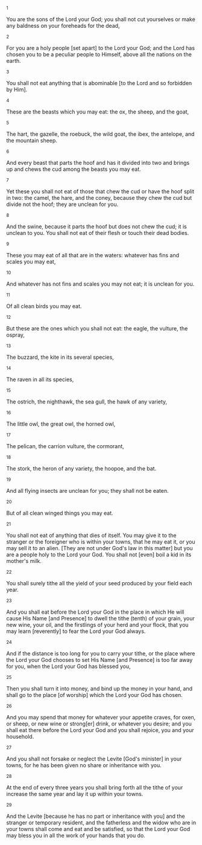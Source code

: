 <sup>1</sup> 

You are the sons of the Lord your God; you shall not cut yourselves or make any baldness on your foreheads for the dead, 

<sup>2</sup> 

For you are a holy people [set apart] to the Lord your God; and the Lord has chosen you to be a peculiar people to Himself, above all the nations on the earth. 

<sup>3</sup> 

You shall not eat anything that is abominable [to the Lord and so forbidden by Him]. 

<sup>4</sup> 

These are the beasts which you may eat: the ox, the sheep, and the goat, 

<sup>5</sup> 

The hart, the gazelle, the roebuck, the wild goat, the ibex, the antelope, and the mountain sheep. 

<sup>6</sup> 

And every beast that parts the hoof and has it divided into two and brings up and chews the cud among the beasts you may eat. 

<sup>7</sup> 

Yet these you shall not eat of those that chew the cud or have the hoof split in two: the camel, the hare, and the coney, because they chew the cud but divide not the hoof; they are unclean for you. 

<sup>8</sup> 

And the swine, because it parts the hoof but does not chew the cud; it is unclean to you. You shall not eat of their flesh or touch their dead bodies. 

<sup>9</sup> 

These you may eat of all that are in the waters: whatever has fins and scales you may eat, 

<sup>10</sup> 

And whatever has not fins and scales you may not eat; it is unclean for you. 

<sup>11</sup> 

Of all clean birds you may eat. 

<sup>12</sup> 

But these are the ones which you shall not eat: the eagle, the vulture, the ospray, 

<sup>13</sup> 

The buzzard, the kite in its several species, 

<sup>14</sup> 

The raven in all its species, 

<sup>15</sup> 

The ostrich, the nighthawk, the sea gull, the hawk of any variety, 

<sup>16</sup> 

The little owl, the great owl, the horned owl, 

<sup>17</sup> 

The pelican, the carrion vulture, the cormorant, 

<sup>18</sup> 

The stork, the heron of any variety, the hoopoe, and the bat. 

<sup>19</sup> 

And all flying insects are unclean for you; they shall not be eaten. 

<sup>20</sup> 

But of all clean winged things you may eat. 

<sup>21</sup> 

You shall not eat of anything that dies of itself. You may give it to the stranger or the foreigner who is within your towns, that he may eat it, or you may sell it to an alien. [They are not under God's law in this matter] but you are a people holy to the Lord your God. You shall not [even] boil a kid in its mother's milk. 

<sup>22</sup> 

You shall surely tithe all the yield of your seed produced by your field each year. 

<sup>23</sup> 

And you shall eat before the Lord your God in the place in which He will cause His Name [and Presence] to dwell the tithe (tenth) of your grain, your new wine, your oil, and the firstlings of your herd and your flock, that you may learn [reverently] to fear the Lord your God always. 

<sup>24</sup> 

And if the distance is too long for you to carry your tithe, or the place where the Lord your God chooses to set His Name [and Presence] is too far away for you, when the Lord your God has blessed you, 

<sup>25</sup> 

Then you shall turn it into money, and bind up the money in your hand, and shall go to the place [of worship] which the Lord your God has chosen. 

<sup>26</sup> 

And you may spend that money for whatever your appetite craves, for oxen, or sheep, or new wine or strong[er] drink, or whatever you desire; and you shall eat there before the Lord your God and you shall rejoice, you and your household. 

<sup>27</sup> 

And you shall not forsake or neglect the Levite [God's minister] in your towns, for he has been given no share or inheritance with you. 

<sup>28</sup> 

At the end of every three years you shall bring forth all the tithe of your increase the same year and lay it up within your towns. 

<sup>29</sup> 

And the Levite [because he has no part or inheritance with you] and the stranger or temporary resident, and the fatherless and the widow who are in your towns shall come and eat and be satisfied, so that the Lord your God may bless you in all the work of your hands that you do.